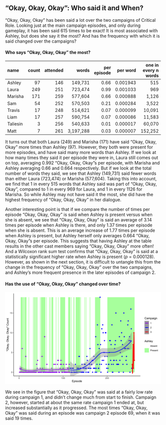 
## “Okay, Okay, Okay”: Who said it and When?

“Okay, Okay, Okay” has been said a lot over the two campaigns of
Critical Role. Looking just at the main campaign episodes, and only
during gameplay, it has been said 615 times to be exact\! It is most
associated with Ashley, but does she say it the most? And has the
frequency with which it is said changed over the campaigns?

#### Who says “Okay, Okay, Okay” the most?

| name     | count | attended |     words | per episode | per word | one in every n words |
| :------- | ----: | -------: | --------: | ----------: | -------: | -------------------: |
| Ashley   |    97 |      146 |   149,731 |        0.66 | 0.001943 |                  515 |
| Laura    |   249 |      251 |   723,474 |        0.99 | 0.001033 |                  969 |
| Marisha  |   171 |      259 |   577,604 |        0.66 | 0.000888 |                1,126 |
| Sam      |    54 |      252 |   570,503 |        0.21 | 0.000284 |                3,522 |
| Travis   |    17 |      248 |   514,621 |        0.07 | 0.000099 |               10,091 |
| Liam     |    17 |      257 |   590,754 |        0.07 | 0.000086 |               11,583 |
| Taliesin |     3 |      256 |   540,633 |        0.01 | 0.000017 |               60,070 |
| Matt     |     7 |      261 | 3,197,288 |        0.03 | 0.000007 |              152,252 |

It turns out that both Laura (249) and Marisha (171) have said “Okay,
Okay, Okay” more times than Ashley (97). However, they both were present
for more episodes, and have said many more words than Ashley. If we look
at how many times they said it per episode they were in, Laura still
comes out on top, averaging 0.992 “Okay, Okay, Okay”s per episode, with
Marisha and Ashley averaging 0.66 and 0.664 respectively. But if we look
at the total number of words they said, we see that Ashley (149,731)
said fewer words than either Laura (723,474) or Marisha (577,604).
Taking this into account, we find that 1 in every 515 words that Ashley
said was part of “Okay, Okay, Okay”, compared to 1 in every 969 for
Laura, and 1 in every 1126 for Marisha. So while Ashley may not have
said it the most, she did have the highest frequency of “Okay, Okay,
Okay” in her dialogue.

Another interesting point is that if we compare the number of times per
episode “Okay, Okay, Okay” is said when Ashley is present versus when
she is absent, we see that “Okay, Okay, Okay” is said an average of 3.14
times per episode when Ashley is there, and only 1.37 times per episode
when she is absent. This is an average increase of 1.77 times per
episode when Ashley is present, but Ashley herself only averages 0.664
“Okay, Okay, Okay”s per episode. This suggests that having Ashley at
the table results in the other cast members saying “Okay, Okay, Okay”
more often\! And a Wilcoxon rank sum test confirms that “Okay, Okay,
Okay” is said at a statistically significant higher rate when Ashley is
present (*p* = 0.000128). However, as shown in the next section, it is
difficult to untangle this from the change in the frequency of “Okay,
Okay, Okay” over the two campaigns, and Ashley’s more frequent presence
in the later episodes of campaign 2.

#### Has the use of “Okay, Okay, Okay” changed over time?

![Okay](../plots/okay_okay_okay.png)

We see in the figure that “Okay, Okay, Okay” was said at a fairly low
rate during campaign 1, and didn’t change much from start to finish.
Campaign 2, however, started at about the same rate campaign 1 ended at,
but increased substantially as it progressed. The most times “Okay,
Okay, Okay” was said during an episode was campaign 2 episode 69, when
it was said 19 times.
